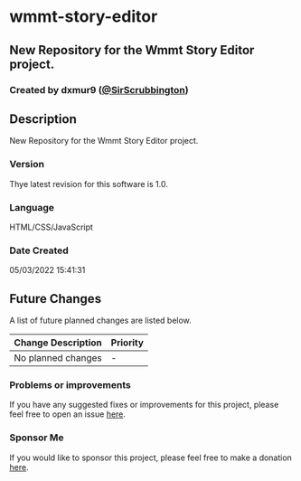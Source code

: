 # wmmt-story-editor
## New Repository for the Wmmt Story Editor project.
### Created by dxmur9 ([@SirScrubbington](https://twitter.com/SirScrubbington))

## Description
New Repository for the Wmmt Story Editor project.

### Version
Thye latest revision for this software is 1.0.

### Language
HTML/CSS/JavaScript

### Date Created
05/03/2022 15:41:31

## Future Changes
A list of future planned changes are listed below.

| Change Description | Priority |
| ------------------ | -------- | 
| No planned changes | -        |

### Problems or improvements
If you have any suggested fixes or improvements for this project, please 
feel free to open an issue [here](../../issues).


### Sponsor Me
If you would like to sponsor this project, please feel free to 
make a donation [here](https://www.paypal.com/paypalme/sirsc).

